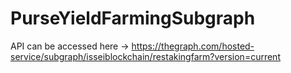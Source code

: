 # PurseYieldFarmingSubgraph
API can be accessed here ->
https://thegraph.com/hosted-service/subgraph/isseiblockchain/restakingfarm?version=current
